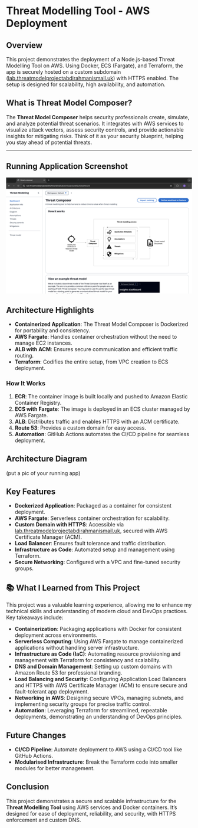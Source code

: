 # **Threat Modelling Tool - AWS Deployment**

## **Overview**

This project demonstrates the deployment of a Node.js-based Threat Modelling Tool on AWS. Using Docker, ECS (Fargate), and Terraform, the app is securely hosted on a custom subdomain ([lab.threatmodelprojectabdirahmanismail.uk](http://lab.threatmodelprojectabdirahmanismail.uk/)) with HTTPS enabled. The setup is designed for scalability, high availability, and automation.

## **What is Threat Model Composer?**

The **Threat Model Composer** helps security professionals create, simulate, and analyze potential threat scenarios. It integrates with AWS services to visualize attack vectors, assess security controls, and provide actionable insights for mitigating risks. Think of it as your security blueprint, helping you stay ahead of potential threats.

---

## **Running Application Screenshot**

![Running-app-screenshot](./images/tm.png)

## **Architecture Highlights**

- **Containerized Application**: The Threat Model Composer is Dockerized for portability and consistency.
- **AWS Fargate**: Handles container orchestration without the need to manage EC2 instances.
- **ALB with ACM**: Ensures secure communication and efficient traffic routing.
- **Terraform**: Codifies the entire setup, from VPC creation to ECS deployment.

### **How It Works**

1. **ECR**: The container image is built locally and pushed to Amazon Elastic Container Registry.
2. **ECS with Fargate**: The image is deployed in an ECS cluster managed by AWS Fargate.
3. **ALB**: Distributes traffic and enables HTTPS with an ACM certificate.
4. **Route 53**: Provides a custom domain for easy access.
5. **Automation**: GitHub Actions automates the CI/CD pipeline for seamless deployment.

## **Architecture Diagram**

(put a pic of your running app)

## **Key Features**

- **Dockerized Application**: Packaged as a container for consistent deployment.
- **AWS Fargate**: Serverless container orchestration for scalability.
- **Custom Domain with HTTPS**: Accessible via [lab.threatmodelprojectabdirahmanismail.uk](http://lab.threatmodelprojectabdirahmanismail.uk/), secured with AWS Certificate Manager (ACM).
- **Load Balancer**: Ensures fault tolerance and traffic distribution.
- **Infrastructure as Code**: Automated setup and management using Terraform.
- **Secure Networking**: Configured with a VPC and fine-tuned security groups.

## **📚 What I Learned from This Project**

This project was a valuable learning experience, allowing me to enhance my technical skills and understanding of modern cloud and DevOps practices. Key takeaways include:

- **Containerization**: Packaging applications with Docker for consistent deployment across environments.
- **Serverless Computing**: Using AWS Fargate to manage containerized applications without handling server infrastructure.
- **Infrastructure as Code (IaC)**: Automating resource provisioning and management with Terraform for consistency and scalability.
- **DNS and Domain Management**: Setting up custom domains with Amazon Route 53 for professional branding.
- **Load Balancing and Security**: Configuring Application Load Balancers and HTTPS with AWS Certificate Manager (ACM) to ensure secure and fault-tolerant app deployment.
- **Networking in AWS**: Designing secure VPCs, managing subnets, and implementing security groups for precise traffic control.
- **Automation**: Leveraging Terraform for streamlined, repeatable deployments, demonstrating an understanding of DevOps principles.

## **Future Changes**

- **CI/CD Pipeline**: Automate deployment to AWS using a CI/CD tool like GitHub Actions.
- **Modularised Infrastructure**: Break the Terraform code into smaller modules for better management.

## **Conclusion**

This project demonstrates a secure and scalable infrastructure for the **Threat Modelling Tool** using AWS services and Docker containers. It’s designed for ease of deployment, reliability, and security, with HTTPS enforcement and custom DNS.



